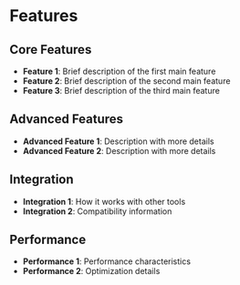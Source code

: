# Features

## Core Features

- **Feature 1**: Brief description of the first main feature
- **Feature 2**: Brief description of the second main feature
- **Feature 3**: Brief description of the third main feature

## Advanced Features

- **Advanced Feature 1**: Description with more details
- **Advanced Feature 2**: Description with more details

## Integration

- **Integration 1**: How it works with other tools
- **Integration 2**: Compatibility information

## Performance

- **Performance 1**: Performance characteristics
- **Performance 2**: Optimization details
